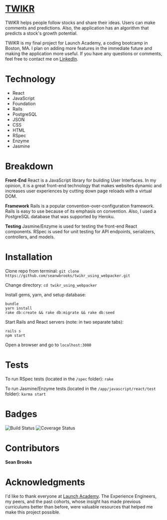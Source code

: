 # [TWIKR](https://twikr.herokuapp.com)

TWIKR helps people follow stocks and share their ideas.  Users can make comments and predictions. Also, the application has an algorithm that predicts a stock's growth potential.

TWIKR is my final project for Launch Academy, a coding bootcamp in Boston, MA. I plan on adding more features in the immediate future and making the application more useful.  If you have any questions or comments, feel free to contact me on [LinkedIn](https://www.linkedin.com/in/seanwbrooks/).

# Technology
* React
* JavaScript
* Foundation
* Rails
* PostgreSQL
* JSON
* CSS
* HTML
* RSpec
* Enzyme
* Jasmine

# Breakdown
**Front-End**
React is a JavaScript library for building User Interfaces.  In my opinion, it is a great front-end technology that makes websites dynamic and increases user experiences by cutting down page reloads with a virtual DOM.

**Framework**
Rails is a popular convention-over-configuration framework. Rails is easy to use because of its emphasis on convention.  Also, I used a PostgreSQL database that was supported by Heroku.

**Testing**
Jasmine/Enzyme is used for testing the front-end React components.
RSpec is used for unit testing for API endpoints, serializers, controllers, and models.

# Installation
Clone repo from terminal:
`git clone https://github.com/seanwbrooks/twikr_using_webpacker.git`

Change directory:
`cd twikr_using_webpacker`

Install gems, yarn, and setup database:
```
bundle
yarn install
rake db:create && rake db:migrate && rake db:seed
```

Start Rails and React servers (note: in two separate tabs):
```
rails s
npm start
```

Open a browser and go to `localhost:3000`

# Tests
To run RSpec tests (located in the `/spec` folder):
```rake```

To run Jasmine/Enzyme tests (located in the `/app/javascript/react/test` folder):
```karma start```

# Badges
![Build Status](https://codeship.com/projects/ec276130-4de1-0135-1fe3-72fd8360efb5/status?branch=master)
![Coverage Status](https://coveralls.io/repos/seanwbrooks/twikr_using_webpacker/badge.png)

# Contributors
**Sean Brooks**

# Acknowledgments
I'd like to thank everyone at [Launch Academy](https://www.launchacademy.com/).  The Experience Engineers, my peers, and the past cohorts, whose insight has made previous curriculums better than before, were valuable resources that helped me make this project possible.  
